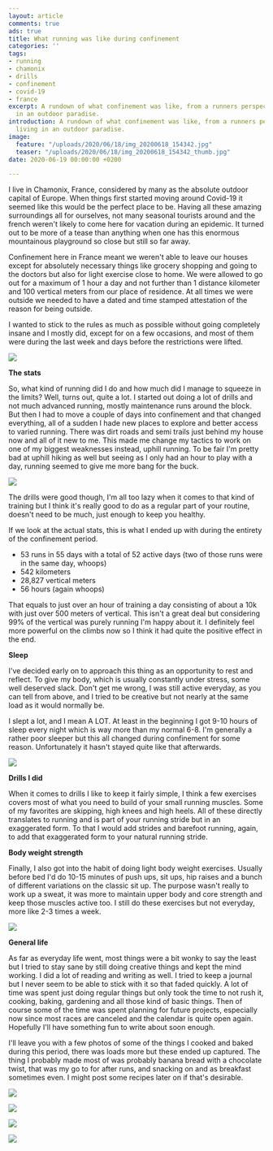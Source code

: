```yaml
---
layout: article
comments: true
ads: true
title: What running was like during confinement
categories: ''
tags:
- running
- chamonix
- drills
- confinement
- covid-19
- france
excerpt: A rundown of what confinement was like, from a runners perspective, living
  in an outdoor paradise.
introduction: A rundown of what confinement was like, from a runners perspective,
  living in an outdoor paradise.
image:
  feature: "/uploads/2020/06/18/img_20200618_154342.jpg"
  teaser: "/uploads/2020/06/18/img_20200618_154342_thumb.jpg"
date: 2020-06-19 00:00:00 +0200

---
```

I live in Chamonix, France, considered by many as the absolute outdoor capital of Europe. When things first started moving around Covid-19 it seemed like this would be the perfect place to be. Having all these amazing surroundings all for ourselves, not many seasonal tourists around and the french weren't likely to come here for vacation during an epidemic. It turned out to be more of a tease than anything when one has this enormous mountainous playground so close but still so far away.

Confinement here in France meant we weren't able to leave our houses except for absolutely necessary things like grocery shopping and going to the doctors but also for light exercise close to home. We were allowed to go out for a maximum of 1 hour a day and not further than 1 distance kilometer and 100 vertical meters from our place of residence. At all times we were outside we needed to have a dated and time stamped attestation of the reason for being outside.

I wanted to stick to the rules as much as possible without going completely insane and I mostly did, except for on a few occasions, and most of them were during the last week and days before the restrictions were lifted.

![](/uploads/2020/06/18/img_2464-2.JPG)

**The stats**

So, what kind of running did I do and how much did I manage to squeeze in the limits? Well, turns out, quite a lot. I started out doing a lot of drills and not much advanced running, mostly maintenance runs around the block. But then I had to move a couple of days into confinement and that changed everything, all of a sudden I hade new places to explore and better access to varied running. There was dirt roads and semi trails just behind my house now and all of it new to me. This made me change my tactics to work on one of my biggest weaknesses instead, uphill running. To be fair I'm pretty bad at uphill hiking as well but seeing as I only had an hour to play with a day, running seemed to give me more bang for the buck.

![](/uploads/2020/06/18/img_2488-2.JPG)

The drills were good though, I'm all too lazy when it comes to that kind of training but I think it's really good to do as a regular part of your routine, doesn't need to be much, just enough to keep you healthy.

If we look at the actual stats, this is what I ended up with during the entirety of the confinement period.

* 53 runs in 55 days with a total of 52 active days (two of those runs were in the same day, whoops)
* 542 kilometers
* 28,827 vertical meters
* 56 hours (again whoops)

That equals to just over an hour of training a day consisting of about a 10k with just over 500 meters of vertical. This isn't a great deal but considering 99% of the vertical was purely running I'm happy about it. I definitely feel more powerful on the climbs now so I think it had quite the positive effect in the end.

**Sleep**

I've decided early on to approach this thing as an opportunity to rest and reflect. To give my body, which is usually constantly under stress, some well deserved slack. Don't get me wrong, I was still active everyday, as you can tell from above, and I tried to be creative but not nearly at the same load as it would normally be.

I slept a lot, and I mean A LOT. At least in the beginning I got 9-10 hours of sleep every night which is way more than my normal 6-8. I'm generally a rather poor sleeper but this all changed during confinement for some reason. Unfortunately it hasn't stayed quite like that afterwards.

![](/uploads/2020/06/18/img_2481-2.JPG)

**Drills I did**

When it comes to drills I like to keep it fairly simple, I think a few exercises covers most of what you need to build of your small running muscles. Some of my favorites are skipping, high knees and high heels. All of these directly translates to running and is part of your running stride but in an exaggerated form. To that I would add strides and barefoot running, again, to add that exaggerated form to your natural running stride.

**Body weight strength**

Finally, I also got into the habit of doing light body weight exercises. Usually before bed I'd do 10-15 minutes of push ups, sit ups, hip raises and a bunch of different variations on the classic sit up. The purpose wasn't really to work up a sweat, it was more to maintain upper body and core strength and keep those muscles active too. I still do these exercises but not everyday, more like 2-3 times a week.

![](/uploads/2020/06/18/img_2504-2.JPG)

**General life**

As far as everyday life went, most things were a bit wonky to say the least but I tried to stay sane by still doing creative things and kept the mind working. I did a lot of reading and writing as well. I tried to keep a journal but I never seem to be able to stick with it so that faded quickly. A lot of time was spent just doing regular things but only took the time to not rush it, cooking, baking, gardening and all those kind of basic things. Then of course some of the time was spent planning for future projects, especially now since most races are canceled and the calendar is quite open again. Hopefully I'll have something fun to write about soon enough.

I'll leave you with a few photos of some of the things I cooked and baked during this period, there was loads more but these ended up captured. The thing I probably made most of was probably banana bread with a chocolate twist, that was my go to for after runs, and snacking on and as breakfast sometimes even. I might post some recipes later on if that's desirable.

![](/uploads/2020/06/18/img_2626-2-1.JPG)

![](/uploads/2020/06/18/img_2569-2.JPG)

![](/uploads/2020/06/18/img_2598-2.JPG)

![](/uploads/2020/06/18/img_2691-2.JPG)
